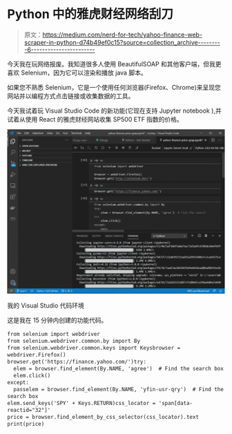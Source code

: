 # Python 中的雅虎财经网络刮刀

> 原文：<https://medium.com/nerd-for-tech/yahoo-finance-web-scraper-in-python-d74b49ef0c15?source=collection_archive---------6----------------------->

今天我在玩网络报废。我知道很多人使用 BeautifulSOAP 和其他客户端，但我更喜欢 Selenium，因为它可以渲染和播放 java 脚本。

如果您不熟悉 Selenium，它是一个使用任何浏览器(Firefox、Chrome)来呈现您网站并以编程方式点击链接或收集数据的工具。

今天我试着玩 Visual Studio Code 的新功能(它现在支持 Jupyter notebook ),并试着从使用 React 的雅虎财经网站收集 SP500 ETF 指数的价格。

![](img/25ccd34c32a6802f80d89110c0c10ec6.png)

我的 Visual Studio 代码环境

这是我在 15 分钟内创建的功能代码。

```
from selenium import webdriver
from selenium.webdriver.common.by import By
from selenium.webdriver.common.keys import Keysbrowser = webdriver.Firefox()
browser.get('https://finance.yahoo.com/')try:
  elem = browser.find_element(By.NAME, 'agree')  # Find the search box
  elem.click()
except:
  passelem = browser.find_element(By.NAME, 'yfin-usr-qry')  # Find the search box
elem.send_keys('SPY' + Keys.RETURN)css_locator = 'span[data-reactid="32"]'
price = browser.find_element_by_css_selector(css_locator).text
print(price)
```